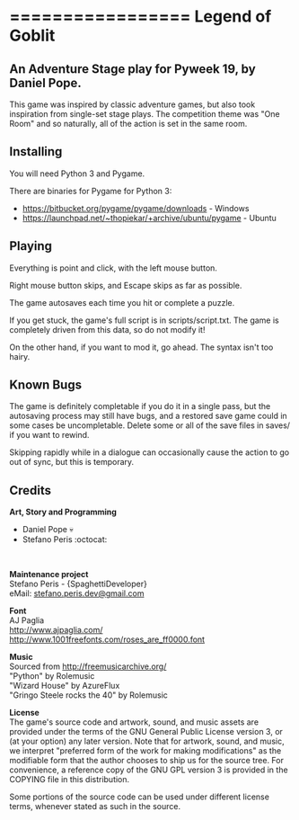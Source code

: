 =================
Legend of Goblit
=================

## An Adventure Stage play for Pyweek 19, by Daniel Pope.

This game was inspired by classic adventure games, but also took inspiration
from single-set stage plays. The competition theme was "One Room" and so
naturally, all of the action is set in the same room.

Installing
----------

You will need Python 3 and Pygame.

There are binaries for Pygame for Python 3:

* https://bitbucket.org/pygame/pygame/downloads - Windows
* https://launchpad.net/~thopiekar/+archive/ubuntu/pygame - Ubuntu

Playing
-------

Everything is point and click, with the left mouse button.

Right mouse button skips, and Escape skips as far as possible.

The game autosaves each time you hit or complete a puzzle.

If you get stuck, the game's full script is in scripts/script.txt. The game
is completely driven from this data, so do not modify it!

On the other hand, if you want to mod it, go ahead. The syntax isn't too
hairy.

Known Bugs
----------

The game is definitely completable if you do it in a single pass, but the
autosaving process may still have bugs, and a restored save game could in some
cases be uncompletable. Delete some or all of the save files in saves/ if you
want to rewind.

Skipping rapidly while in a dialogue can occasionally cause the action to go
out of sync, but this is temporary.

Credits
-------

**Art, Story and Programming**
<br>
- Daniel Pope :skull:
- Stefano Peris :octocat:
<br>

**Maintenance project**
<br>
    Stefano Peris - {SpaghettiDeveloper}
    <br>
    eMail: stefano.peris.dev@gmail.com
<br>

**Font**
<br>
    AJ Paglia
    <br>
    http://www.ajpaglia.com/
    <br>
    http://www.1001freefonts.com/roses_are_ff0000.font
<br>

**Music**
<br>
    Sourced from http://freemusicarchive.org/
<br>
    "Python" by Rolemusic
<br>
    "Wizard House" by AzureFlux
<br>
    "Gringo Steele rocks the 40" by Rolemusic
<br>

**License**
<br>
The game's source code and artwork, sound, and music assets are provided under
the terms of the GNU General Public License version 3, or (at your option) any
later version. Note that for artwork, sound, and music, we interpret
"preferred form of the work for making modifications" as the modifiable form
that the author chooses to ship us for the source tree. For convenience, a
reference copy of the GNU GPL version 3 is provided in the COPYING file in
this distribution.<br>

Some portions of the source code can be used under different license terms,
whenever stated as such in the source.
<br>
